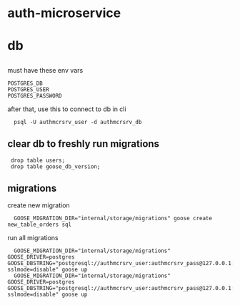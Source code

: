 # auth-microservice


# db
## 
must have these env vars

    POSTGRES_DB 
    POSTGRES_USER
    POSTGRES_PASSWORD

after that, use this to connect to db in cli

      psql -U authmcrsrv_user -d authmcrsrv_db


## clear db to freshly run migrations

     drop table users;
     drop table goose_db_version;


## migrations


create new migration

      GOOSE_MIGRATION_DIR="internal/storage/migrations" goose create new_table_orders sql

run all migrations

      GOOSE_MIGRATION_DIR="internal/storage/migrations" GOOSE_DRIVER=postgres GOOSE_DBSTRING="postgresql://authmcrsrv_user:authmcrsrv_pass@127.0.0.1:5432/authmcrsrv_db?sslmode=disable" goose up
      GOOSE_MIGRATION_DIR="internal/storage/migrations" GOOSE_DRIVER=postgres GOOSE_DBSTRING="postgresql://authmcrsrv_user:authmcrsrv_pass@127.0.0.1:5432/authmcrsrv_db_test?sslmode=disable" goose up

